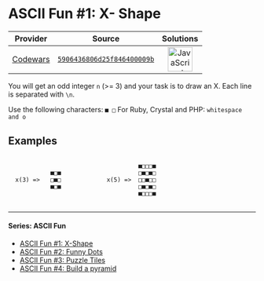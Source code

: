 [_metadata_:generated]: - "true"

# ASCII Fun #1: X- Shape

<!-- INFO TABLE BEGIN -->

| Provider                                        | Source                                                                               | Solutions                                                                                                                                                    |
| :---------------------------------------------: | :----------------------------------------------------------------------------------: | :----------------------------------------------------------------------------------------------------------------------------------------------------------: |
| [Codewars](../../../docs/providers/Codewars.md) | [`5906436806d25f846400009b`](https://www.codewars.com/kata/5906436806d25f846400009b) | [<img src="https://res.cloudinary.com/rascaltwo/image/upload/v1631924076/javascript_ehszr7.svg" alt="JavaScript" title="JavaScript" width="50" />](solve.js) |

<!-- INFO TABLE END -->

You will get an odd integer `n` (>= 3) and your task is to draw an X. Each line is separated with `\n`.

Use the following characters: <code>■ □</code> 
For Ruby, Crystal and PHP:  <code>whitespace and o</code>

## Examples

<pre>
<code>
                                     ■□□□■
            ■□■                      □■□■□
  x(3) =>   □■□             x(5) =>  □□■□□
            ■□■                      □■□■□
                                     ■□□□■
</code>
</pre>

---

#### Series: ASCII Fun
<ul>
<li><a href="https://www.codewars.com/kata/ascii-fun-number-1-x-shape">ASCII Fun #1: X-Shape</a></li>
<li><a href="https://www.codewars.com/kata/ascii-fun-number-2-funny-dots">ASCII Fun #2: Funny Dots</a></li>
<li><a href="https://www.codewars.com/kata/ascii-fun-number-3-puzzle-tiles">ASCII Fun #3: Puzzle Tiles</a></li>
<li><a href="https://www.codewars.com/kata/ascii-fun-number-4-build-a-pyramid">ASCII Fun #4: Build a pyramid</a></li>
</ul>
